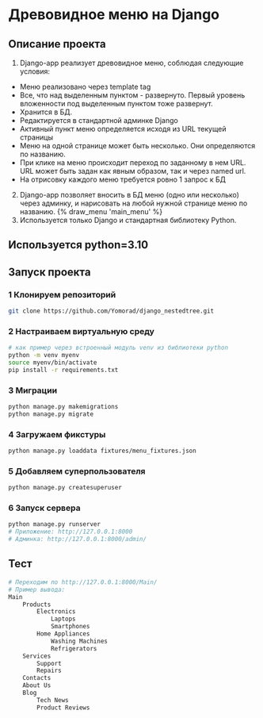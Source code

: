 # Древовидное меню на Django

## Описание проекта
1. Django-app реализует древовидное меню, соблюдая следующие условия:
- Меню реализовано через template tag
- Все, что над выделенным пунктом - развернуто. Первый уровень вложенности под выделенным пунктом тоже развернут.
- Хранится в БД.
- Редактируется в стандартной админке Django
- Активный пункт меню определяется исходя из URL текущей страницы
- Меню на одной странице может быть несколько. Они определяются по названию.
- При клике на меню происходит переход по заданному в нем URL. URL может быть задан как явным образом, так и через named url.
- На отрисовку каждого меню требуется ровно 1 запрос к БД
2. Django-app позволяет вносить в БД меню (одно или несколько) через админку, и нарисовать на любой нужной странице меню по названию.
 {% draw_menu 'main_menu' %}
3. Используется только Django и стандартная библиотеку Python.

## Используется python=3.10

## Запуск проекта
### 1 Клонируем репозиторий

```bash
git clone https://github.com/Yomorad/django_nestedtree.git
```

### 2 Настраиваем виртуальную среду

```bash
# как пример через встроенный модуль venv из библиотеки python
python -m venv myenv
source myenv/bin/activate
pip install -r requirements.txt
```

### 3 Миграции

```bash
python manage.py makemigrations
python manage.py migrate
```

### 4 Загружаем фикстуры

```bash
python manage.py loaddata fixtures/menu_fixtures.json
```

### 5 Добавляем суперпользователя

```bash
python manage.py createsuperuser
```

### 6 Запуск сервера

```bash
python manage.py runserver
# Приложение: http://127.0.0.1:8000
# Админка: http://127.0.0.1:8000/admin/
```

## Тест
```bash
# Переходим по http://127.0.0.1:8000/Main/
# Пример вывода:
Main
    Products
        Electronics
            Laptops
            Smartphones
        Home Appliances
            Washing Machines
            Refrigerators
    Services
        Support
        Repairs
    Contacts
    About Us
    Blog
        Tech News
        Product Reviews
```

